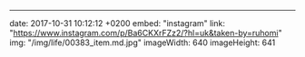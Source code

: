 ---
date: 2017-10-31 10:12:12 +0200
embed: "instagram"
link: "https://www.instagram.com/p/Ba6CKXrFZz2/?hl=uk&taken-by=ruhomi"
img: "/img/life/00383_item.md.jpg"
imageWidth: 640
imageHeight: 641
